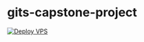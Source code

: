 # gits-capstone-project

[![Deploy VPS](https://github.com/alifnaufalyasin/gits-capstone-project/actions/workflows/deploy-vps.yml/badge.svg?branch=master&event=workflow_run)](https://github.com/alifnaufalyasin/gits-capstone-project/actions/workflows/deploy-vps.yml)
